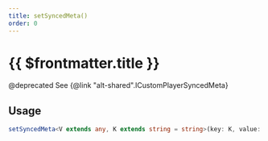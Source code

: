 ```yaml
---
title: setSyncedMeta()
order: 0
---
```


# {{ $frontmatter.title }}

@deprecated See {@link "alt-shared".ICustomPlayerSyncedMeta} 

## Usage

```ts
setSyncedMeta<V extends any, K extends string = string>(key: K, value: shared.InterfaceValueByKey<shared.ICustomPlayerSyncedMeta, K, V>): void;
```
